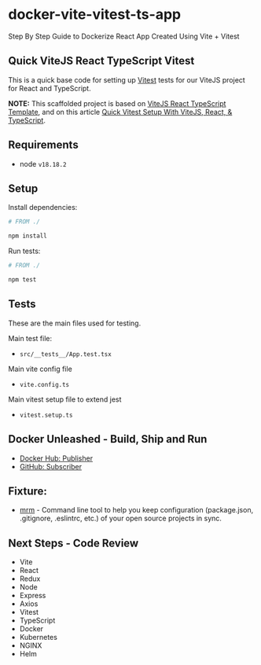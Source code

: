 # docker-vite-vitest-ts-app

Step By Step Guide to Dockerize React App Created Using Vite + Vitest

## Quick ViteJS React TypeScript Vitest

This is a quick base code for setting up [Vitest](https://vitest.dev) tests for our ViteJS project for React and TypeScript.

**NOTE:** This scaffolded project is based on [ViteJS React TypeScript Template](https://github.com/vitejs/vite/tree/main/packages/create-vite/template-react-ts), and on this article [Quick Vitest Setup With ViteJS, React, & TypeScript](https://codingwithmanny.medium.com/quick-vitest-setup-with-vitejs-react-typescript-bea9d3a01b07).

## Requirements

- node `v18.18.2`

## Setup

Install dependencies:

```bash
# FROM ./

npm install
```

Run tests:

```bash
# FROM ./

npm test
```

## Tests

These are the main files used for testing.

Main test file:

- `src/__tests__/App.test.tsx`

Main vite config file

- `vite.config.ts`

Main vitest setup file to extend jest

- `vitest.setup.ts`

## Docker Unleashed - Build, Ship and Run

- [Docker Hub: Publisher](https://medium.com/platformer-blog/lets-publish-a-docker-image-to-docker-hub-using-a-github-action-f0b17e5cceb3)
- [GitHub: Subscriber](https://betterstack.com/community/guides/scaling-nodejs/dockerize-nodejs/)

## Fixture:

- [mrm](https://www.npmjs.com/package/mrm) - Command line tool to help you keep configuration (package.json, .gitignore, .eslintrc, etc.) of your open source projects in sync.

## Next Steps - Code Review

- Vite
- React
- Redux
- Node
- Express
- Axios
- Vitest
- TypeScript
- Docker
- Kubernetes
- NGINX
- Helm
